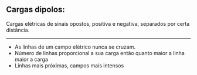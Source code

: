 

## Cargas dipolos:

Cargas elétricas de sinais opostos, positiva e negativa, separados por certa distância. 

---

- As linhas de um campo elétrico nunca se cruzam.
- Número de linhas proporcional a sua carga então quanto maior a linha maior a carga
- Linhas mais próximas, campos mais intensos 
